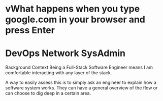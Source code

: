 # vWhat happens when you type google.com in your browser and press Enter
# DevOps	Network		SysAdmin

Background Context
Being a Full-Stack Software Engineer means I am comfortable interacting with any layer of the stack.

A way to easily assess this is to simply ask an engineer to explain how a software system works. They can have a general overview of the flow or can choose to dig deep in a certain area.
